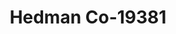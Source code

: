 ---
f_zip-code: 60007
f_state-code: IL
title: Hedman Co-19381
f_phone: 847-718-6500
f_city-only: Elk Grove Village
f_address: 189 Gordon Street Elk Grove Village
f_location-unique-id: '19381'
slug: hedman-co-19381
updated-on: '2024-05-30T13:46:58.046Z'
created-on: '2024-05-30T13:36:59.803Z'
published-on: '2024-05-30T13:54:32.469Z'
f_city-state: cms/city/elk-grove-village-il.md
f_company: cms/company/hedman-co.md
f_state: cms/state/illinois.md
layout: '[payday-loan].html'
tags: payday-loan
---
